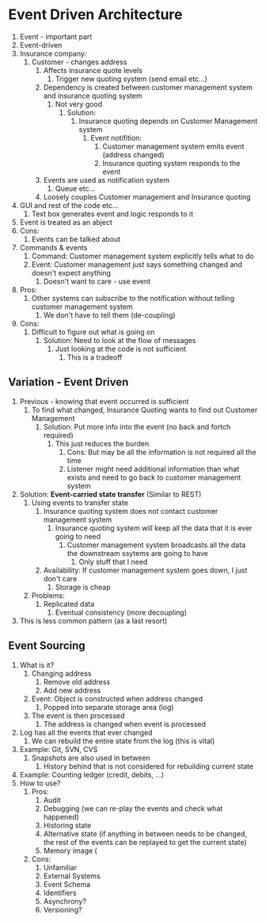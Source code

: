 # Event Driven Architecture #
1. Event - important part
2. Event-driven
3. Insurance company:
	1. Customer - changes address
		1. Affects insurance quote levels
			1. Trigger new quoting system (send email etc...)
		2. Dependency is created between customer management system and insurance quoting system
			1. Not very good
				1. Solution:
					1. Insurance quoting depends on Customer Management system
						1. Event notifition:
							1. Customer management system emits event (address changed)
							2. Insurance quoting system responds to the event
		3. Events are used as notification system
			1. Queue etc...
		4. Loosely couples Customer management and Insurance quoting
4. GUI and rest of the code etc...
	1. Text box generates event and logic responds to it
5. Event is treated as an abject
6. Cons: 
	1. Events can be talked about
7. Commands & events
	1. Command: Customer management system explicitly tells what to do
	2. Event: Customer management just says something changed and doesn't expect anything
		1. Doesn't want to care - use event
8. Pros:
	1. Other systems can subscribe to the notification without telling customer management system
		1. We don't have to tell them (de-coupling)
9. Cons:
	1. Difficult to figure out what is going on
		1. Solution: Need to look at the flow of messages
			1. Just looking at the code is not sufficient
				1. This is a tradeoff

## Variation - Event Driven ##
1. Previous - knowing that event occurred is sufficient
	1. To find what changed, Insurance Quoting wants to find out Customer Management
		1. Solution: Put more info into the event (no back and fortch required)
			1. This just reduces the burden
				1. Cons: But may be all the information is not required all the time
				2. Listener might need additional information than what exists and need to go back to customer management system
2. Solution: **Event-carried state transfer** (Similar to REST)
	1. Using events to transfer state
		1. Insurance quoting system does not contact customer management system
			1. Insurance quoting system will keep all the data that it is ever going to need
				1. Customer management system broadcasts all the data the downstream ssytems are going to have
					1. Only stuff that I need
		2. Availability: If customer management system goes down, I just don't care
			1. Storage is cheap
	2. Problems:
		1. Replicated data
			1. Eventual consistency (more decoupling)
3. This is less common pattern (as a last resort)

## Event Sourcing ##
1. What is it?
	1. Changing address
		1. Remove old address
		2. Add new address
	2. Event: Object is constructed when address changed
		1. Popped into separate storage area (log)
	3. The event is then processed
		1. The address is changed when event is processed
2. Log has all the events that ever changed
	1. We can rebuild the entire state from the log (this is vital)
3. Example: Git, SVN, CVS
	1. Snapshots are also used in between
		1. History behind that is not considered for rebuilding current state
4. Example: Counting ledger (credit, debits, ...)
5. How to use?
	1. Pros:
		1. Audit
		2. Debugging (we can re-play the events and check what happened)
		3. Historing state
		4. Alternative state (if anything in between needs to be changed, the rest of the events can be replayed to get the current state)
		5. Memory image (
	2. Cons:
		1. Unfamiliar
		2. External Systems
		3. Event Schema
		4. Identifiers
		5. Asynchrony?
		6. Versioning?